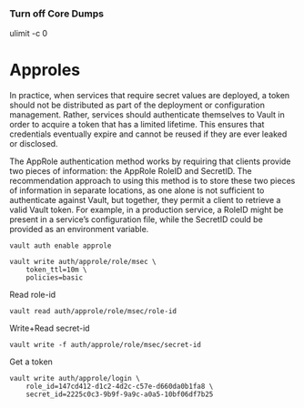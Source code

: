 ### Turn off Core Dumps
ulimit -c 0

# Approles
In practice, when services that require secret values are deployed, a token should not be distributed as part of the deployment or configuration management. Rather, services should authenticate themselves to Vault in order to acquire a token that has a limited lifetime. This ensures that credentials eventually expire and cannot be reused if they are ever leaked or disclosed.

The AppRole authentication method works by requiring that clients provide two pieces of information: the AppRole RoleID and SecretID. The recommendation approach to using this method is to store these two pieces of information in separate locations, as one alone is not sufficient to authenticate against Vault, but together, they permit a client to retrieve a valid Vault token. For example, in a production service, a RoleID might be present in a service’s configuration file, while the SecretID could be provided as an environment variable.

```
vault auth enable approle
```
```
vault write auth/approle/role/msec \
    token_ttl=10m \
    policies=basic
```

Read role-id

```
vault read auth/approle/role/msec/role-id
```

Write+Read secret-id
```
vault write -f auth/approle/role/msec/secret-id
```

Get a token 

```
vault write auth/approle/login \
    role_id=147cd412-d1c2-4d2c-c57e-d660da0b1fa8 \
    secret_id=2225c0c3-9b9f-9a9c-a0a5-10bf06df7b25
```